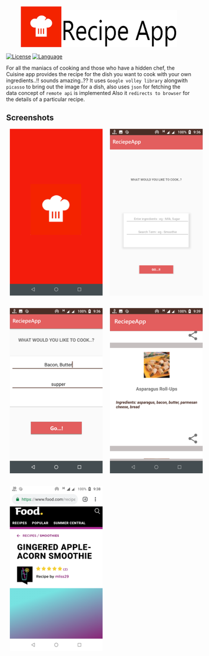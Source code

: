 <p align="center"><img height="110px" width="110px" src="./branding/other/logo.png" alt="Reciepe App"/><img height="100px" width="315px" src="./branding/other/text.png" alt="Reciepe App"/></p>



[![License](https://img.shields.io/badge/License-MIT-green)](https://github.com/yashgoyal2802/ReciepeApp/blob/master/LICENSE)
[![Language](https://img.shields.io/badge/Kotlin-100.0%25-success)](https://kotlinlang.org/)


For all the maniacs of cooking and those who have a hidden chef, the Cuisine app provides the recipe for the dish you want to cook with your own ingredients..!!
sounds amazing..??
It uses `Google volley library` alongwith `picasso` to bring out the image for a dish, also uses `json` for fetching the data
concept of `remote api` is implemented
Also it `redirects to browser` for the details of a particular recipe.

## Screenshots

<div style="display:flex;">
<img alt="App image" src="./branding/screenshots/Group_4.png" width="50%" hspace="10">
<img alt="App image" src="./branding/screenshots/Group_5.png" width="50%" hspace="10">
</div>
<br/>
<br/>
<div style="display:flex;">
<img alt="App image" src="./branding/screenshots/Group_1.png" width="50%" hspace="10">
<img alt="App image" src="./branding/screenshots/Group_2.png" width="50%" hspace="10">
</div>
<br/>
<br/>
<div>
<img alt="App image" src="./branding/screenshots/Group_3.png" width="50%" hspace="10">
</div>